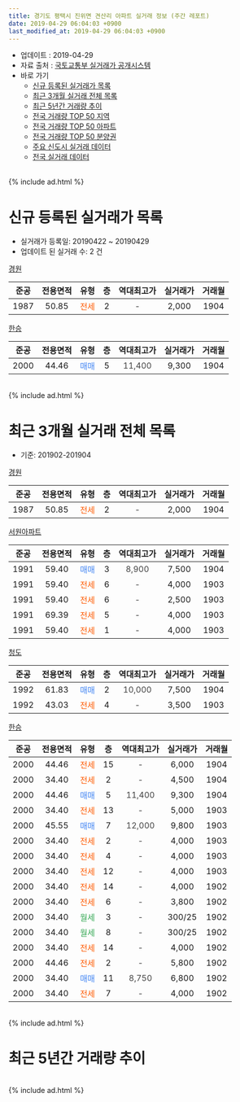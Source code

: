 ```yaml
---
title: 경기도 평택시 진위면 견산리 아파트 실거래 정보 (주간 레포트)
date: 2019-04-29 06:04:03 +0900
last_modified_at: 2019-04-29 06:04:03 +0900
---
```


* 업데이트 : 2019-04-29
* 자료 출처 : [국토교통부 실거래가 공개시스템](http://rt.molit.go.kr)
* 바로 가기
    * [신규 등록된 실거래가 목록](#신규-등록된-실거래가-목록)
    * [최근 3개월 실거래 전체 목록](#최근-3개월-실거래-전체-목록)
    * [최근 5년간 거래량 추이](#최근-5년간-거래량-추이)
    * [전국 거래량 TOP 50 지역](https://inasie.github.io/apt-trade-info/최근-3개월-전국에서-가장-거래가-많이-발생한-지역)
    * [전국 거래량 TOP 50 아파트](https://inasie.github.io/apt-trade-info/최근-3개월-전국에서-가장-거래가-많이-발생한-아파트)
    * [전국 거래량 TOP 50 분양권](https://inasie.github.io/apt-trade-info/최근-3개월-전국에서-가장-거래가-많이-발생한-분양권)
    * [주요 신도시 실거래 데이터](https://inasie.github.io/apt-trade-info/주요-신도시)
    * [전국 실거래 데이터](https://inasie.github.io/apt-trade-info/전국)
<br>
{% include ad.html %}
<br>

# 신규 등록된 실거래가 목록
* 실거래가 등록일: 20190422 ~ 20190429
* 업데이트 된 실거래 수: 2 건


[경원](https://search.naver.com/search.naver?query=%EA%B2%BD%EA%B8%B0%EB%8F%84+%ED%8F%89%ED%83%9D%EC%8B%9C+%EC%A7%84%EC%9C%84%EB%A9%B4+%EA%B2%AC%EC%82%B0%EB%A6%AC+%EA%B2%BD%EC%9B%90)

|준공|전용면적|유형|층|역대최고가|실거래가|거래월|
|:---:|:---:|:---:|:---:|:---:|:---:|:---:|
|1987|50.85|<span style="color:#ff5a00">전세</span>|2|<span style="color:#444444">-</span>|2,000|1904|

[한승](https://search.naver.com/search.naver?query=%EA%B2%BD%EA%B8%B0%EB%8F%84+%ED%8F%89%ED%83%9D%EC%8B%9C+%EC%A7%84%EC%9C%84%EB%A9%B4+%EA%B2%AC%EC%82%B0%EB%A6%AC+%ED%95%9C%EC%8A%B9)

|준공|전용면적|유형|층|역대최고가|실거래가|거래월|
|:---:|:---:|:---:|:---:|:---:|:---:|:---:|
|2000|44.46|<span style="color:#4285f3">매매</span>|5|<span style="color:#444444">11,400</span>|9,300|1904|


<br>
{% include ad.html %}
<br>

# 최근 3개월 실거래 전체 목록
* 기준: 201902-201904


[경원](https://search.naver.com/search.naver?query=%EA%B2%BD%EA%B8%B0%EB%8F%84+%ED%8F%89%ED%83%9D%EC%8B%9C+%EC%A7%84%EC%9C%84%EB%A9%B4+%EA%B2%AC%EC%82%B0%EB%A6%AC+%EA%B2%BD%EC%9B%90)

|준공|전용면적|유형|층|역대최고가|실거래가|거래월|
|:---:|:---:|:---:|:---:|:---:|:---:|:---:|
|1987|50.85|<span style="color:#ff5a00">전세</span>|2|<span style="color:#444444">-</span>|2,000|1904|

[서원아파트](https://search.naver.com/search.naver?query=%EA%B2%BD%EA%B8%B0%EB%8F%84+%ED%8F%89%ED%83%9D%EC%8B%9C+%EC%A7%84%EC%9C%84%EB%A9%B4+%EA%B2%AC%EC%82%B0%EB%A6%AC+%EC%84%9C%EC%9B%90%EC%95%84%ED%8C%8C%ED%8A%B8)

|준공|전용면적|유형|층|역대최고가|실거래가|거래월|
|:---:|:---:|:---:|:---:|:---:|:---:|:---:|
|1991|59.40|<span style="color:#4285f3">매매</span>|3|<span style="color:#444444">8,900</span>|7,500|1904|
|1991|59.40|<span style="color:#ff5a00">전세</span>|6|<span style="color:#444444">-</span>|4,000|1903|
|1991|59.40|<span style="color:#ff5a00">전세</span>|6|<span style="color:#444444">-</span>|2,500|1903|
|1991|69.39|<span style="color:#ff5a00">전세</span>|5|<span style="color:#444444">-</span>|4,000|1903|
|1991|59.40|<span style="color:#ff5a00">전세</span>|1|<span style="color:#444444">-</span>|4,000|1903|

[청도](https://search.naver.com/search.naver?query=%EA%B2%BD%EA%B8%B0%EB%8F%84+%ED%8F%89%ED%83%9D%EC%8B%9C+%EC%A7%84%EC%9C%84%EB%A9%B4+%EA%B2%AC%EC%82%B0%EB%A6%AC+%EC%B2%AD%EB%8F%84)

|준공|전용면적|유형|층|역대최고가|실거래가|거래월|
|:---:|:---:|:---:|:---:|:---:|:---:|:---:|
|1992|61.83|<span style="color:#4285f3">매매</span>|2|<span style="color:#444444">10,000</span>|7,500|1904|
|1992|43.03|<span style="color:#ff5a00">전세</span>|4|<span style="color:#444444">-</span>|3,500|1903|

[한승](https://search.naver.com/search.naver?query=%EA%B2%BD%EA%B8%B0%EB%8F%84+%ED%8F%89%ED%83%9D%EC%8B%9C+%EC%A7%84%EC%9C%84%EB%A9%B4+%EA%B2%AC%EC%82%B0%EB%A6%AC+%ED%95%9C%EC%8A%B9)

|준공|전용면적|유형|층|역대최고가|실거래가|거래월|
|:---:|:---:|:---:|:---:|:---:|:---:|:---:|
|2000|44.46|<span style="color:#ff5a00">전세</span>|15|<span style="color:#444444">-</span>|6,000|1904|
|2000|34.40|<span style="color:#ff5a00">전세</span>|2|<span style="color:#444444">-</span>|4,500|1904|
|2000|44.46|<span style="color:#4285f3">매매</span>|5|<span style="color:#444444">11,400</span>|9,300|1904|
|2000|34.40|<span style="color:#ff5a00">전세</span>|13|<span style="color:#444444">-</span>|5,000|1903|
|2000|45.55|<span style="color:#4285f3">매매</span>|7|<span style="color:#444444">12,000</span>|9,800|1903|
|2000|34.40|<span style="color:#ff5a00">전세</span>|2|<span style="color:#444444">-</span>|4,000|1903|
|2000|34.40|<span style="color:#ff5a00">전세</span>|4|<span style="color:#444444">-</span>|4,000|1903|
|2000|34.40|<span style="color:#ff5a00">전세</span>|12|<span style="color:#444444">-</span>|4,000|1903|
|2000|34.40|<span style="color:#ff5a00">전세</span>|14|<span style="color:#444444">-</span>|4,000|1902|
|2000|34.40|<span style="color:#ff5a00">전세</span>|6|<span style="color:#444444">-</span>|3,800|1902|
|2000|34.40|<span style="color:#34a853">월세</span>|3|<span style="color:#444444">-</span>|300/25|1902|
|2000|34.40|<span style="color:#34a853">월세</span>|8|<span style="color:#444444">-</span>|300/25|1902|
|2000|34.40|<span style="color:#ff5a00">전세</span>|14|<span style="color:#444444">-</span>|4,000|1902|
|2000|44.46|<span style="color:#ff5a00">전세</span>|2|<span style="color:#444444">-</span>|5,800|1902|
|2000|34.40|<span style="color:#4285f3">매매</span>|11|<span style="color:#444444">8,750</span>|6,800|1902|
|2000|34.40|<span style="color:#ff5a00">전세</span>|7|<span style="color:#444444">-</span>|4,000|1902|


<br>
{% include ad.html %}
<br>

# 최근 5년간 거래량 추이


<div style="width:100%;">
    <canvas id="deal_progress" height="200"></canvas>
</div>

<script>
new Chart(document.getElementById("deal_progress"), {
    type: 'line',
    data: {
        labels: ['201404','201405','201406','201407','201408','201409','201410','201411','201412','201501','201502','201503','201504','201505','201506','201507','201508','201509','201510','201511','201512','201601','201602','201603','201604','201605','201606','201607','201608','201609','201610','201611','201612','201701','201702','201703','201704','201705','201706','201707','201708','201709','201710','201711','201712','201801','201802','201803','201804','201805','201806','201807','201808','201809','201810','201811','201812','201901','201902','201903','201904'],
        datasets: [{
            label: '매매',
            pointRadius: 1,
            data: [6, 7, 7, 7, 9, 9, 15, 6, 9, 10, 14, 20, 9, 10, 6, 8, 4, 8, 14, 8, 4, 5, 7, 13, 10, 12, 7, 14, 10, 5, 6, 6, 4, 2, 3, 11, 6, 7, 11, 5, 13, 8, 7, 2, 3, 2, 3, 5, 3, 4, 4, 3, 4, 4, 4, 1, 1, 1, 1, 1, 3],
            borderColor: "rgba(255, 201, 14, 1)",
            backgroundColor: "rgba(255, 201, 14, 0.5)",
            fill: false,
            lineTension: 0
        },{
            label: '전월세',
            pointRadius: 1,
            data: [10, 9, 4, 12, 7, 11, 11, 8, 5, 7, 11, 5, 9, 5, 10, 9, 13, 5, 10, 7, 6, 8, 9, 12, 3, 4, 7, 6, 6, 7, 7, 9, 4, 8, 6, 6, 3, 2, 4, 5, 4, 9, 5, 2, 8, 9, 3, 8, 7, 2, 3, 9, 2, 1, 3, 3, 6, 9, 7, 9, 3],
            borderColor: "rgba(0, 141, 185, 1)",
            backgroundColor: "rgba(0, 141, 185, 0.5)",
            fill: false,
            lineTension: 0
        }
        ]
    },
    options: {
        responsive: true,
        title: {
            display: false
        },
        tooltips: {
            mode: 'index',
            intersect: false
        },
        hover: {
            mode: 'nearest',
            intersect: true
        },
        scales: {
            xAxes: [{
                display: true,
                scaleLabel: {
                    display: true,
                    labelString: '년/월'
                }
            }],
            yAxes: [{
                display: true,
                ticks: {
                    suggestedMin: 0,
                },
                scaleLabel: {
                    display: true,
                    labelString: '실거래 수'
                }
            }]
        }
    }
});

</script>


<br>
{% include ad.html %}
<br>

